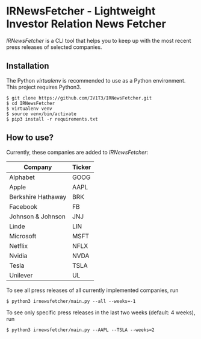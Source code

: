 # IRNewsFetcher - Lightweight Investor Relation News Fetcher

*IRNewsFetcher* is a CLI tool that helps you to keep up with the most recent press releases of selected companies.

## Installation

The Python *virtualenv* is recommended to use as a Python environment. This project requires Python3.

```console
$ git clone https://github.com/IV1T3/IRNewsFetcher.git
$ cd IRNewsFetcher
$ virtualenv venv
$ source venv/bin/activate
$ pip3 install -r requirements.txt
```

## How to use?

Currently, these companies are added to *IRNewsFetcher*:

| Company            | Ticker |
|--------------------|--------|
| Alphabet           | GOOG   |
| Apple              | AAPL   |
| Berkshire Hathaway | BRK    |
| Facebook           | FB     |
| Johnson & Johnson  | JNJ    |
| Linde              | LIN    |
| Microsoft          | MSFT   |
| Netflix            | NFLX   |
| Nvidia             | NVDA   |
| Tesla              | TSLA   |
| Unilever           | UL     |

To see all press releases of all currently implemented companies, run

```console
$ python3 irnewsfetcher/main.py --all --weeks=-1
```

To see only specific press releases in the last two weeks (default: 4 weeks), run

```console
$ python3 irnewsfetcher/main.py --AAPL --TSLA --weeks=2
```
